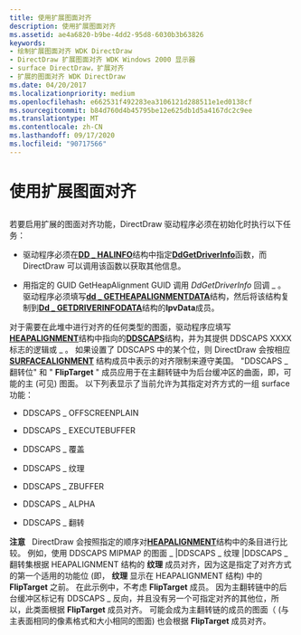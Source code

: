 ```yaml
---
title: 使用扩展图面对齐
description: 使用扩展图面对齐
ms.assetid: ae4a6820-b9be-4dd2-95d8-6030b3b63826
keywords:
- 绘制扩展图面对齐 WDK DirectDraw
- DirectDraw 扩展图面对齐 WDK Windows 2000 显示器
- surface DirectDraw，扩展对齐
- 扩展的图面对齐 WDK DirectDraw
ms.date: 04/20/2017
ms.localizationpriority: medium
ms.openlocfilehash: e662531f492283ea3106121d288511e1ed0138cf
ms.sourcegitcommit: b84d760d4b45795be12e625db1d5a4167dc2c9ee
ms.translationtype: MT
ms.contentlocale: zh-CN
ms.lasthandoff: 09/17/2020
ms.locfileid: "90717566"
---
```

# <a name="using-extended-surface-alignment"></a>使用扩展图面对齐


## <span id="ddk_using_extended_surface_alignment_gg"></span><span id="DDK_USING_EXTENDED_SURFACE_ALIGNMENT_GG"></span>


若要启用扩展的图面对齐功能，DirectDraw 驱动程序必须在初始化时执行以下任务：

-   驱动程序必须在[**DD \_ HALINFO**](/windows/win32/api/ddrawint/ns-ddrawint-_dd_halinfo)结构中指定[**DdGetDriverInfo**](/windows/win32/api/ddrawint/nc-ddrawint-pdd_getdriverinfo)函数，而 DirectDraw 可以调用该函数以获取其他信息。

-   用指定的 GUID GetHeapAlignment GUID 调用 *DdGetDriverInfo* 回调 \_ 。 驱动程序必须填写[**dd \_ GETHEAPALIGNMENTDATA**](/windows/win32/api/dmemmgr/ns-dmemmgr-_dd_getheapalignmentdata)结构，然后将该结构复制到[**Dd \_ GETDRIVERINFODATA**](/windows/win32/api/ddrawint/ns-ddrawint-_dd_getdriverinfodata)结构的**lpvData**成员。

对于需要在此堆中进行对齐的任何类型的图面，驱动程序应填写[**HEAPALIGNMENT**](/windows/win32/api/dmemmgr/ns-dmemmgr-_heapalignment)结构中指向的[**DDSCAPS**](/previous-versions/windows/hardware/drivers/ff550286(v=vs.85))结构，并为其提供 DDSCAPS XXXX 标志的逻辑或 \_ 。 如果设置了 DDSCAPS 中的某个位，则 DirectDraw 会按相应 [**SURFACEALIGNMENT**](/windows/win32/api/dmemmgr/ns-dmemmgr-_surfacealignment) 结构成员中表示的对齐限制来遵守美国。 "DDSCAPS \_ 翻转位" 和 " **FlipTarget** " 成员应用于在主翻转链中为后台缓冲区的曲面，即，可能的主 (可见) 图面。 以下列表显示了当前允许为其指定对齐方式的一组 surface 功能：

-   DDSCAPS \_ OFFSCREENPLAIN

-   DDSCAPS \_ EXECUTEBUFFER

-   DDSCAPS \_ 覆盖

-   DDSCAPS \_ 纹理

-   DDSCAPS \_ ZBUFFER

-   DDSCAPS \_ ALPHA

-   DDSCAPS \_ 翻转

**注意**   DirectDraw 会按照指定的顺序对[**HEAPALIGNMENT**](/windows/win32/api/dmemmgr/ns-dmemmgr-_heapalignment)结构中的条目进行比较。 例如，使用 DDSCAPS MIPMAP 的图面 \_ |DDSCAPS \_ 纹理 |DDSCAPS \_ 翻转集根据 HEAPALIGNMENT 结构的 **纹理** 成员对齐，因为这是指定了对齐方式的第一个适用的功能位 (即， **纹理** 显示在 HEAPALIGNMENT 结构) 中的 **FlipTarget** 之前。 在此示例中，不考虑 **FlipTarget** 成员。 因为主翻转链中的后台缓冲区标记有 DDSCAPS \_ 反向，并且没有另一个可指定对齐的其他位，所以，此类面根据 **FlipTarget** 成员对齐。 可能会成为主翻转链的成员的图面（ (与主表面相同的像素格式和大小相同的图面) 也会根据 **FlipTarget** 成员对齐。

 

 

